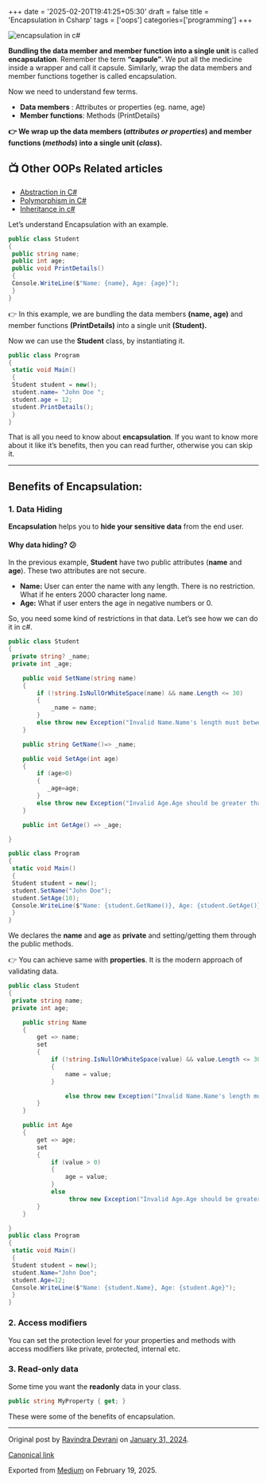 +++
date = '2025-02-20T19:41:25+05:30'
draft = false
title = 'Encapsulation in Csharp'
tags = ['oops']
categories=['programming'] 
+++

![encapsulation in c#](/images/csharp-encapsulation.png)

**Bundling the data member and member function into a single unit** is called **encapsulation**. Remember the term **“capsule”**. We put all the medicine inside a wrapper and call it capsule. Similarly, wrap the data members and member functions together is called encapsulation.

Now we need to understand few terms.

- **Data members** : Attributes or properties (eg. name, age)
- **Member functions**: Methods (PrintDetails)

**👉 We wrap up the data members (_attributes or properties_) and member functions (_methods_) into a single unit (_class_).**

## 📺 Other OOPs Related articles

- [Abstraction in C#](/posts/abstraction-in-csharp/)
- [Polymorphism in C#](/posts/polymorphism-in-csharp/)
- [Inheritance in c#](/posts/inheritance-in-csharp/)

Let’s understand Encapsulation with an example.

```cs
public class Student
{
 public string name;
 public int age;
 public void PrintDetails()
 {
 Console.WriteLine($"Name: {name}, Age: {age}");
 }
}
```

👉 In this example, we are bundling the data members **(name, age)** and member functions **(PrintDetails)** into a single unit **(Student).**

Now we can use the **Student** class, by instantiating it.

```cs
public class Program
{
 static void Main()
 {
 Student student = new();
 student.name= "John Doe ";
 student.age = 12;
 student.PrintDetails();
 }
}
```

That is all you need to know about **encapsulation**. If you want to know more about it like it’s benefits, then you can read further, otherwise you can skip it.

---

## Benefits of Encapsulation:

### 1. Data Hiding

**Encapsulation** helps you to **hide your sensitive data** from the end user.

#### Why data hiding? 😕

In the previous example, **Student** have two public attributes (**name** and **age**). These two attributes are not secure.

- **Name:** User can enter the name with any length. There is no restriction. What if he enters 2000 character long name.
- **Age:** What if user enters the age in negative numbers or 0.

So, you need some kind of restrictions in that data. Let’s see how we can do it in c#.

```cs
public class Student
{
 private string? _name;
 private int _age;

    public void SetName(string name)
    {
        if (!string.IsNullOrWhiteSpace(name) && name.Length <= 30)
        {
            _name = name;
        }
        else throw new Exception("Invalid Name.Name's length must between 0 and 31");
    }

    public string GetName()=> _name;

    public void SetAge(int age)
    {
        if (age>0)
        {
           _age=age;
        }
        else throw new Exception("Invalid Age.Age should be greater than 0");
    }

    public int GetAge() => _age;

}

public class Program
{
 static void Main()
 {
 Student student = new();
 student.SetName("John Doe");
 student.SetAge(10);
 Console.WriteLine($"Name: {student.GetName()}, Age: {student.GetAge()}");
 }
}
```

We declares the **name** and **age** as **private** and setting/getting them through the public methods.

👉 You can achieve same with **properties**. It is the modern approach of validating data.

```cs
public class Student
{
 private string name;
 private int age;

    public string Name
    {
        get => name;
        set
        {
            if (!string.IsNullOrWhiteSpace(value) && value.Length <= 30)
            {
                name = value;
            }

                else throw new Exception("Invalid Name.Name's length must between 0 and 31");
        }
    }

    public int Age
    {
        get => age;
        set
        {
            if (value > 0)
            {
                age = value;
            }
            else
                 throw new Exception("Invalid Age.Age should be greater than 0");
        }
    }

}
public class Program
{
 static void Main()
 {
 Student student = new();
 student.Name="John Doe";
 student.Age=12;
 Console.WriteLine($"Name: {student.Name}, Age: {student.Age}");
 }
}
```

### 2. Access modifiers

You can set the protection level for your properties and methods with access modifiers like private, protected, internal etc.

### 3. Read-only data

Some time you want the **readonly** data in your class.

```cs
public string MyProperty { get; }
```

These were some of the benefits of encapsulation.

---

Original post by [Ravindra Devrani](https://medium.com/@ravindradevrani) on [January 31, 2024](https://medium.com/p/cd6d61aa2c3d).

[Canonical link](https://medium.com/@ravindradevrani/encapsulation-in-c-cd6d61aa2c3d)

Exported from [Medium](https://medium.com) on February 19, 2025.
